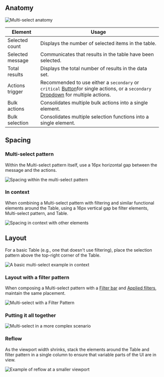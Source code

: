 ## Anatomy

![Multi-select anatomy](/assets/patterns/table-multi-select/selection-anatomy.png)

| Element | Usage | 
|---------|-------|
| Selected count | Displays the number of selected items in the table. |
| Selected message | Communicates that results in the table have been selected. |
| Total results  | Displays the total number of results in the data set. |
| Actions trigger | Recommended to use either a `secondary` or `critical` [Button](/components/button)for single actions, or a `secondary` [Dropdown](/components/dropdown) for multiple actions. |
| Bulk actions | Consolidates multiple bulk actions into a single element. |
| Bulk selection | Consolidates multiple selection functions into a single element. |

## Spacing

### Multi-select pattern

Within the Multi-select pattern itself, use a 16px horizontal gap between the message and the actions.

![Spacing within the multi-select pattern](/assets/patterns/table-multi-select/multi-select-pattern-spacing.png)

### In context

When combining a Multi-select pattern with filtering and similar functional elements around the Table, using a 16px vertical gap be filter elements, Multi-select pattern, and Table.

![Spacing in context with other elements](/assets/patterns/table-multi-select/multi-select-in-context-spacing.png)

## Layout

For a basic Table (e.g., one that doesn't use filtering), place the selection pattern above the top-right corner of the Table.

![A basic multi-select example in context](/assets/patterns/table-multi-select/multi-select-in-context-basic.png)

### Layout with a filter pattern

When composing a Multi-select pattern with a [Filter bar](/patterns/filter-patterns?tab=specifications#filter-bar-1) and [Applied filters](/patterns/filter-patterns?tab=specifications#applied-filters-1), maintain the same placement.

![Multi-select with a Filter Pattern](/assets/patterns/table-multi-select/multi-select-in-context-filters.png)

### Putting it all together

![Multi-select in a more complex scenario](/assets/patterns/table-multi-select/multi-select-in-context-complex-example.png)

### Reflow

As the viewport width shrinks, stack the elements around the Table and filter pattern in a single column to ensure that variable parts of the UI are in view.

![Example of reflow at a smaller viewport](/assets/patterns/table-multi-select/multi-select-reflow-example.png)

